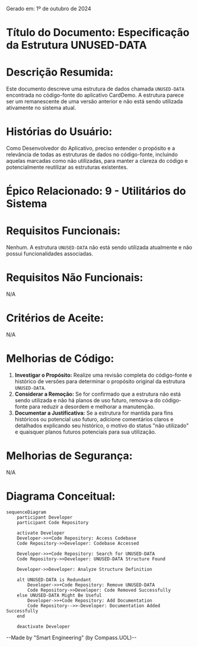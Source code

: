 Gerado em: 1º de outubro de 2024

# **Título do Documento:** Especificação da Estrutura UNUSED-DATA

# **Descrição Resumida:**
Este documento descreve uma estrutura de dados chamada `UNUSED-DATA` encontrada no código-fonte do aplicativo CardDemo. A estrutura parece ser um remanescente de uma versão anterior e não está sendo utilizada ativamente no sistema atual.

# **Histórias do Usuário:**
Como Desenvolvedor do Aplicativo, preciso entender o propósito e a relevância de todas as estruturas de dados no código-fonte, incluindo aquelas marcadas como não utilizadas, para manter a clareza do código e potencialmente reutilizar as estruturas existentes.

# **Épico Relacionado:** 9 - Utilitários do Sistema

# **Requisitos Funcionais:**
Nenhum. A estrutura `UNUSED-DATA` não está sendo utilizada atualmente e não possui funcionalidades associadas.

# **Requisitos Não Funcionais:**
N/A

# **Critérios de Aceite:**
N/A

# **Melhorias de Código:**
1. **Investigar o Propósito:** Realize uma revisão completa do código-fonte e histórico de versões para determinar o propósito original da estrutura `UNUSED-DATA`.
2. **Considerar a Remoção:** Se for confirmado que a estrutura não está sendo utilizada e não há planos de uso futuro, remova-a do código-fonte para reduzir a desordem e melhorar a manutenção.
3. **Documentar a Justificativa:** Se a estrutura for mantida para fins históricos ou potencial uso futuro, adicione comentários claros e detalhados explicando seu histórico, o motivo do status "não utilizado" e quaisquer planos futuros potenciais para sua utilização.

# **Melhorias de Segurança:**
N/A

# **Diagrama Conceitual:**
```mermaid
sequenceDiagram
    participant Developer
    participant Code Repository

    activate Developer
    Developer->>+Code Repository: Access Codebase
    Code Repository->>Developer: Codebase Accessed

    Developer->>+Code Repository: Search for UNUSED-DATA
    Code Repository->>Developer: UNUSED-DATA Structure Found

    Developer->>Developer: Analyze Structure Definition
    
    alt UNUSED-DATA is Redundant
        Developer->>+Code Repository: Remove UNUSED-DATA
        Code Repository->>Developer: Code Removed Successfully
    else UNUSED-DATA Might Be Useful
        Developer->>+Code Repository: Add Documentation
        Code Repository-->>-Developer: Documentation Added Successfully
    end

    deactivate Developer
```

--Made by "Smart Engineering" (by Compass.UOL)--